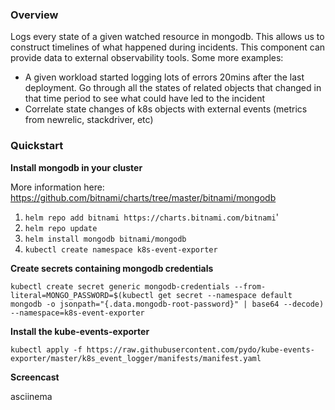 ### Overview

Logs every state of a given watched resource in mongodb. This allows us to construct timelines of what happened during
incidents. This component can provide data to external observability tools. Some more examples:
- A given workload started logging lots of errors 20mins after the last deployment. Go through all the states of related objects that changed
in that time period to see what could have led to the incident
- Correlate state changes of k8s objects with external events (metrics from newrelic, stackdriver, etc)


### Quickstart

**Install mongodb in your cluster** 

More information here: https://github.com/bitnami/charts/tree/master/bitnami/mongodb
1. `helm repo add bitnami https://charts.bitnami.com/bitnami`'
2. `helm repo update`
3. `helm install mongodb bitnami/mongodb`
4. `kubectl create namespace k8s-event-exporter`

**Create secrets containing mongodb credentials**

`kubectl create secret generic mongodb-credentials --from-literal=MONGO_PASSWORD=$(kubectl get secret --namespace default mongodb -o jsonpath="{.data.mongodb-root-password}" | base64 --decode) --namespace=k8s-event-exporter`

**Install the kube-events-exporter**

`kubectl apply -f https://raw.githubusercontent.com/pydo/kube-events-exporter/master/k8s_event_logger/manifests/manifest.yaml`

**Screencast**

asciinema
